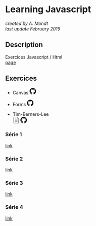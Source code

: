 # Learning Javascript

*created by A. Mondt*
<br/>
*last update February 2019*

## Description

Exercices Javascript / Html
<br/>
[page](https://amondt.github.io/learn-js/)

## Exercices

- Canvas
  [<img src="./github-logo.svg" width="20">](https://github.com/Amondt/learn-js/tree/master/canvas)

- Forms
  [<img src="./github-logo.svg" width="20">]()
  
- Tim-Berners-Lee
  <br/>
  [<img src="./page.svg" width="20">](https://amondt.github.io/learn-HTML-CSS-MD/Tim-Berners-Lee/index.html) [<img src="./github-logo.svg" width="20">](https://github.com/Amondt/learn-HTML-CSS-MD/tree/master/Tim-Berners-Lee)
  
### Série 1
[link](https://github.com/becodeorg/BXL-Lovelace-3.9/tree/master/parcours/04.1-Javascript/js-exercises-base1)

### Série 2
[link](https://github.com/becodeorg/BXL-Lovelace-3.9/blob/master/parcours/04.1-Javascript/js-exercices-base2.md)

### Série 3
[link](https://github.com/becodeorg/BXL-Lovelace-3.9/tree/master/parcours/04.1-Javascript/js-exercises-base3)

### Série 4
[link](https://github.com/becodeorg/BXL-Lovelace-3.9/tree/master/parcours/04.1-Javascript/js-exercises-base4)
